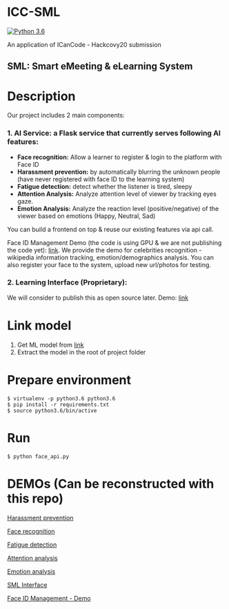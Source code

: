 # ICC-SML
[![Python 3.6](https://img.shields.io/badge/python-3.6-blue.svg)](https://www.python.org/downloads/release/python-360/)

An application of ICanCode - Hackcovy20 submission

## SML: Smart eMeeting & eLearning System

# Description
Our project includes 2 main components:
### 1. AI Service: a Flask service that currently serves following AI features:
+ **Face recognition:** Allow a learner to register & login to the platform with Face ID
+ **Harassment prevention:** by automatically blurring the unknown people (have never registered with face ID to the learning system)
+ **Fatigue detection:** detect whether the listener is tired, sleepy
+ **Attention Analysis:** Analyze attention level of viewer by tracking eyes gaze.
+ **Emotion Analysis:** Analyze the reaction level (positive/negative) of the viewer based on emotions (Happy, Neutral, Sad)

You can build a frontend on top & reuse our existing features via api call.

Face ID Management Demo (the code is using GPU & we are not publishing the code yet): [link](http://118.69.65.157:5000).
We provide the demo for celebrities recognition - wikipedia information tracking, emotion/demographics analysis. You can also register your face to the system, upload new url/photos for testing.

### 2. Learning Interface (Proprietary):
We will consider to publish this as open source later.
Demo: [link](https://www.figma.com/proto/lNw4DH0AFnMycygUWplF3s/SML?node-id=1%3A2&scaling=min-zoom)

# Link model

1. Get ML model from [link](https://drive.google.com/file/d/1w3saxS8RLuwsheWvOXR2AhMJKP_2v1PW/view?usp=sharing)
2. Extract the model in the root of project folder

# Prepare environment
```
$ virtualenv -p python3.6 python3.6
$ pip install -r requirements.txt
$ source python3.6/bin/active
```
# Run
```
$ python face_api.py
```

# DEMOs (Can be reconstructed with this repo)

[Harassment prevention](https://drive.google.com/file/d/19rC4sli6zkylduSiSHubo3JTn7NdJOb4/view)

[Face recognition](https://drive.google.com/file/d/1qbchRqN5PVrvm40vgwofU5oQn1zxBcPj/view)

[Fatigue detection](https://drive.google.com/file/d/19SgNCdk8IRv8rK-mo9xaG1Hr87PhxI0v/view)

[Attention analysis](https://drive.google.com/file/d/1I8E_1JCE5oD4lr1xc2YijEGMXSUAQHH-/view)

[Emotion analysis](https://drive.google.com/file/d/1UbYNIJh3ZceSDasynRbTI-ItGtn8PvUY/view)

[SML Interface](https://www.figma.com/proto/lNw4DH0AFnMycygUWplF3s/SML?node-id=1%3A2&scaling=min-zoom)

[Face ID Management - Demo](http://118.69.65.157:5000)
